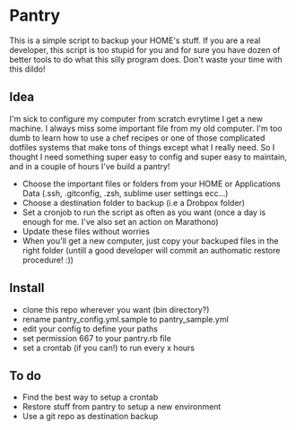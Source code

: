 # Pantry

This is a simple script to backup your HOME's stuff.
If you are a real developer, this script is too stupid for you and for sure you have dozen of better tools to do what this silly program does.  Don't waste your time with this dildo!

## Idea

I'm sick to configure my computer from scratch evrytime I get a new machine. I always miss some important file from my old computer. I'm too dumb to learn how to use a chef recipes or one of those complicated dotfiles systems that make tons of things except what I really need. So I thought I need something super easy to config and super easy to maintain, and in a couple of hours I've build a pantry!

* Choose the important files or folders from your HOME or Applications Data (.ssh, .gitconfig, .zsh, sublime user settings ecc...)
* Choose a destination folder to backup (i.e a Drobpox folder)
* Set a cronjob to run the script as often as you want (once a day is enough for me. I've also set an action on Marathono)
* Update these files without worries
* When you'll get a new computer, just copy your backuped files in the right folder (untill a good developer will commit an authomatic restore procedure! :))

## Install

* clone this repo wherever you want (bin directory?)
* rename pantry_config.yml.sample to pantry_sample.yml
* edit your config to define your paths
* set permission 667 to your pantry.rb file
* set a crontab (if you can!) to run every x hours

## To do

* Find the best way to setup a crontab
* Restore stuff from pantry to setup a new environment
* Use a git repo as destination backup
